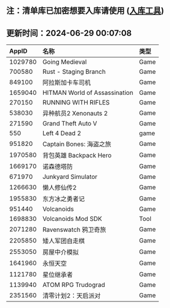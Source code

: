 ## 注：清单库已加密想要入库请使用 ([入库工具](https://github.com/BlankTMing/ManifestAutoUpdate/releases))

## 更新时间：2024-06-29 00:07:08
| AppID | 名称 | 类型  |
| :-------------------- | :----------------------------- | :----------- |
| 1029780 | Going Medieval| Game |
| 700580 | Rust - Staging Branch| Game |
| 849100 | 阿拉斯加卡车司机| Game |
| 1659040 | HITMAN World of Assassination| Game |
| 270150 | RUNNING WITH RIFLES| Game |
| 538030 | 异种航员2 Xenonauts 2| Game |
| 271590 | Grand Theft Auto V| Game |
| 550 | Left 4 Dead 2| game |
| 951820 | Captain Bones: 海盗之旅| Game |
| 1970580 | 背包英雄 Backpack Hero| Game |
| 1669170 | 诺森德塔防| Game |
| 671970 | Junkyard Simulator| Game |
| 1266630 | 懒人修仙传2| Game |
| 1955830 | 东方冰之勇者记| Game |
| 951440 | Volcanoids| Game |
| 1698830 | Volcanoids Mod SDK| Tool |
| 2071280 | Ravenswatch 鸦卫奇旅| Game |
| 2205850 | 矮人军团自走棋| Game |
| 2553050 | 房屋中介模拟| Game |
| 1641960 | 永恒天空| Game |
| 1121780 | 星位继承者| Game |
| 1139940 | ATOM RPG Trudograd| Game |
| 2351560 | 清零计划2：天启派对| Game |
